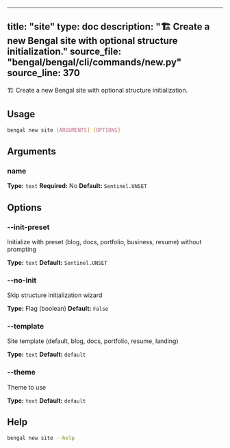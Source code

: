 
---
title: "site"
type: doc
description: "🏗️  Create a new Bengal site with optional structure initialization."
source_file: "bengal/bengal/cli/commands/new.py"
source_line: 370
---

🏗️  Create a new Bengal site with optional structure initialization.


## Usage

```bash
bengal new site [ARGUMENTS] [OPTIONS]
```

## Arguments

### name

**Type:** `text`
**Required:** No
**Default:** `Sentinel.UNSET`


## Options

### --init-preset

Initialize with preset (blog, docs, portfolio, business, resume) without prompting

**Type:** `text`
**Default:** `Sentinel.UNSET`

### --no-init

Skip structure initialization wizard

**Type:** Flag (boolean)
**Default:** `False`

### --template

Site template (default, blog, docs, portfolio, resume, landing)

**Type:** `text`
**Default:** `default`

### --theme

Theme to use

**Type:** `text`
**Default:** `default`





## Help

```bash
bengal new site --help
```
